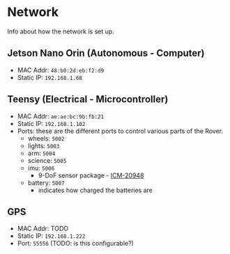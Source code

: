 # Network

Info about how the network is set up.

## Jetson Nano Orin (Autonomous - Computer)

- MAC Addr: `48:b0:2d:eb:f2:d9`
- Static IP: `192.168.1.68`

## Teensy (Electrical - Microcontroller)

- MAC Addr: `ae:ae:bc:9b:fb:21`
- Static IP: `192.168.1.102`
- Ports: these are the different ports to control various parts of the Rover.
  - wheels: `5002`
  - lights: `5003`
  - arm: `5004`
  - science: `5005`
  - imu: `5006`
    - 9-DoF sensor package - [ICM-20948](https://www.adafruit.com/product/4554)
  - battery: `5007`
    - indicates how charged the batteries are

## GPS

- MAC Addr: TODO
- Static IP: `192.168.1.222`
- Port: `55556` (TODO: is this configurable?)
